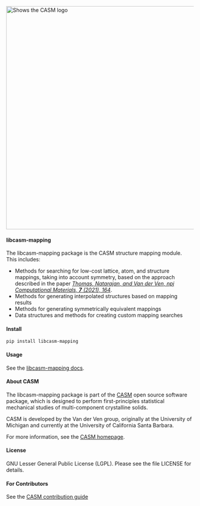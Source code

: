 <img alt="Shows the CASM logo" src="https://raw.githubusercontent.com/prisms-center/CASMcode_global/main/python/doc/_static/logo.svg" width="600" />

#### libcasm-mapping

The libcasm-mapping package is the CASM structure mapping module. This includes:

- Methods for searching for low-cost lattice, atom, and structure mappings, taking into account symmetry, based on the approach described in the paper [*Thomas, Natarajan, and Van der Ven, npj Computational Materials, **7** (2021), 164*](https://doi.org/10.1038/s41524-021-00627-0).
- Methods for generating interpolated structures based on mapping results
- Methods for generating symmetrically equivalent mappings
- Data structures and methods for creating custom mapping searches


#### Install

    pip install libcasm-mapping


#### Usage

See the [libcasm-mapping docs](todo).


#### About CASM

The libcasm-mapping package is part of the [CASM](https://github.com/prisms-center/CASMcode) open source software package, which is designed to perform first-principles statistical mechanical studies of multi-component crystalline solids.

CASM is developed by the Van der Ven group, originally at the University of Michigan and currently at the University of California Santa Barbara.

For more information, see the [CASM homepage](https://prisms-center.github.io/CASMcode_docs/).


#### License

GNU Lesser General Public License (LGPL). Please see the file LICENSE for details.


#### For Contributors

See the [CASM contribution guide](https://github.com/prisms-center/CASMcode_global/blob/main/CONTRIBUTE.md)
